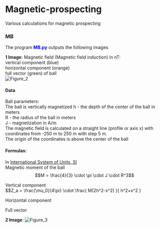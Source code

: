 # Magnetic-prospecting
Various calculations for magnetic prospecting

### MB
The program <font color="#0000ff"><b>MB.py</b></font> outputs the following images

**1 Image**: Magnetic field (Magnetic field induction) in nT:       
vertical component (blue)             
horizontal component (orange)          
full vector (green) of  ball            
![Figure_2](https://user-images.githubusercontent.com/20105840/204506631-070fe34d-b102-4df6-a40b-66634ec02ab7.png)


#### Data
Ball parameters:           
The ball is vertically magnetized
h - the depth of the center of the ball in meters         
R - the radius of the ball in meters        
J - magnetization in A/m             
The magnetic field is calculated on a straight line (profile or axis x) with coordinates from -250 m to 250 m with step 5 m.    
The origin of the coordinates is above the center of the ball       

#### Formulas: 
In [International System of Units, SI](https://en.wikipedia.org/wiki/International_System_of_Units)             
Magnetic moment of the ball               
$$M = \frac{4}{3} \cdot \pi \cdot J \cdot R^3$$

Vertical component         
$$Z_a = \frac{\mu_0}{4\pi} \cdot \frac{ M(2h^2-x^2) }{ h^2+x^2 }

Horizontal component

Full vector        


**2 Image**:
![Figure_3](https://user-images.githubusercontent.com/20105840/204506664-fa6fcdf7-5ee6-4b8f-998e-433f183b442d.png)
